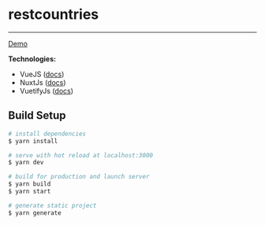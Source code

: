 # restcountries
---

[Demo](https://restapicountries.herokuapp.com/)


**Technologies:**
- VueJS ([docs](https://vuejs.org/))
- NuxtJs ([docs](https://nuxtjs.org/))
- VuetifyJs ([docs](https://vuetifyjs.com/))


## Build Setup

```bash
# install dependencies
$ yarn install

# serve with hot reload at localhost:3000
$ yarn dev

# build for production and launch server
$ yarn build
$ yarn start

# generate static project
$ yarn generate
```

